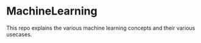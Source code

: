 # MachineLearning

This repo explains the various machine learning concepts and their various usecases.
